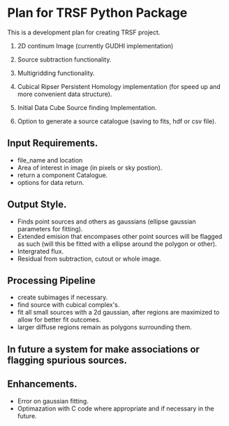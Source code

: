 # Plan for TRSF Python Package

This is a development plan for creating TRSF project.

1. 2D continum Image (currently GUDHI implementation)

2. Source subtraction functionality.

3. Multigridding functionality.

4. Cubical Ripser Persistent Homology implementation (for speed up and more convenient data structure).

5. Initial Data Cube Source finding Implementation.

6. Option to generate a source catalogue (saving to fits, hdf or csv file).

## Input Requirements.

- file_name and location
- Area of interest in image (in pixels or sky postion).
- return a component Catalogue.
- options for data return.

## Output Style.

- Finds point sources and others as gaussians (ellipse gaussian parameters for fitting).
- Extended emision that encompases other point sources will be flagged as such (will this be fitted with a ellipse around the polygon or other).
- Intergrated flux.
- Residual from subtraction, cutout or whole image.

## Processing Pipeline

- create subimages if necessary.
- find source with cubical complex's.
- fit all small sources with a 2d gaussian, after regions are maximized to allow for better fit outcomes.
- larger diffuse regions remain as polygons surrounding them.

## In future a system for make associations or flagging spurious sources.

## Enhancements.

- Error on gaussian fitting.
- Optimazation with C code where appropriate and if necessary in the future.

